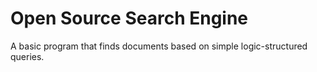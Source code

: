 # Open Source Search Engine

A basic program that finds documents based on simple logic-structured queries.

